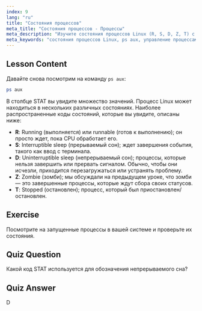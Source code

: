 ```yaml
---
index: 9
lang: "ru"
title: "Состояния процессов"
meta_title: "Состояния процессов - Процессы"
meta_description: "Изучите состояния процессов Linux (R, S, D, Z, T) с помощью `ps aux`. Разберитесь в общих кодах STAT и эффективно управляйте процессами. Начните свое путешествие в Linux!"
meta_keywords: "состояния процессов Linux, ps aux, управление процессами, учебник Linux, Linux для начинающих, коды STAT, руководство Linux"
---
```


## Lesson Content

Давайте снова посмотрим на команду `ps aux`:

```bash
ps aux
```

В столбце STAT вы увидите множество значений. Процесс Linux может находиться в нескольких различных состояниях. Наиболее распространенные коды состояний, которые вы увидите, описаны ниже:

- **R**: Running (выполняется) или runnable (готов к выполнению); он просто ждет, пока CPU обработает его.
- **S**: Interruptible sleep (прерываемый сон); ждет завершения события, такого как ввод с терминала.
- **D**: Uninterruptible sleep (непрерываемый сон); процессы, которые нельзя завершить или прервать сигналом. Обычно, чтобы они исчезли, приходится перезагружаться или устранять проблему.
- **Z**: Zombie (зомби); мы обсуждали на предыдущем уроке, что зомби — это завершенные процессы, которые ждут сбора своих статусов.
- **T**: Stopped (остановлен); процесс, который был приостановлен/остановлен.

## Exercise

Посмотрите на запущенные процессы в вашей системе и проверьте их состояния.

## Quiz Question

Какой код STAT используется для обозначения непрерываемого сна?

## Quiz Answer

D
